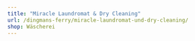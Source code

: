 ```yaml
---
title: "Miracle Laundromat & Dry Cleaning"
url: /dingmans-ferry/miracle-laundromat-und-dry-cleaning/
shop: Wäscherei
---
```

